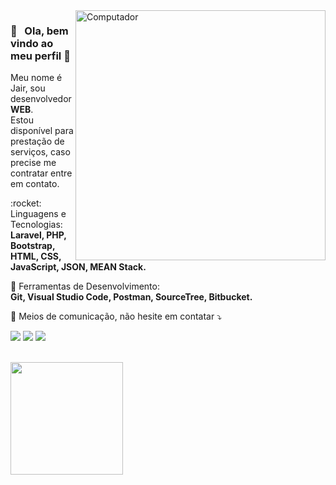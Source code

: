<img src="https://raw.githubusercontent.com/MicaelliMedeiros/micaellimedeiros/master/image/computer-illustration.png" min-width="400px" max-width="400px" width="400px" align="right" alt="Computador">

### :man: &nbsp; Ola, bem vindo ao meu perfil 👋

<p align="left"> 
  Meu nome é Jair, sou desenvolvedor <strong>WEB</strong>.<br>
  Estou disponível para prestação de serviços, caso precise me contratar entre em contato.
</p>

<p align="left">
  :rocket: Linguagens e Tecnologias: <br>
  <strong>Laravel, PHP, Bootstrap, HTML, CSS, JavaScript, JSON, MEAN Stack.</strong>
</p>

<p align="left">
  💼 Ferramentas de Desenvolvimento: <br>
  <strong>Git, Visual Studio Code, Postman, SourceTree, Bitbucket.</strong>
</p>

<p align="left">
  💌 Meios de comunicação, não hesite em contatar ⤵️
</p>

<p align="left">
  <a href="mailto:jairmendes212@gmail.com" alt="Gmail">
  <img src="https://img.shields.io/badge/-Gmail-FF0000?style=flat-square&labelColor=FF0000&logo=gmail&logoColor=white" /></a>

  <a href="http://linkedin.com/in/jair-mendes" alt="Linkedin">
  <img src="https://img.shields.io/badge/-Linkedin-0e76a8?style=flat-square&logo=Linkedin&logoColor=white&" /></a>

  <a href="https://www.facebook.com/jairmendes212" alt="Facebook">
  <img src="https://img.shields.io/badge/-Facebook-3b5998?style=flat-square&labelColor=3b5998&logo=facebook&logoColor=white"/></a>
</p>

<br/>
<a href="https://github.com/Jair-Mendes">
  <img height="180em" src="https://github-readme-stats.vercel.app/api?username=Jair-Mendes&theme=dark&show_icons=true" />
</a>
<br/>
